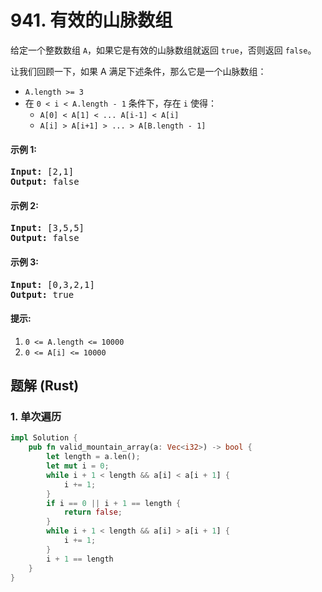 # 941. 有效的山脉数组
给定一个整数数组 ```A```，如果它是有效的山脉数组就返回 ```true```，否则返回 ```false```。

让我们回顾一下，如果 A 满足下述条件，那么它是一个山脉数组：
* ```A.length >= 3```
* 在 ```0 < i < A.length - 1``` 条件下，存在 ```i``` 使得：
    * ```A[0] < A[1] < ... A[i-1] < A[i]```
    * ```A[i] > A[i+1] > ... > A[B.length - 1]```

#### 示例 1:
<pre>
<strong>Input:</strong> [2,1]
<strong>Output:</strong> false
</pre>

#### 示例 2:
<pre>
<strong>Input:</strong> [3,5,5]
<strong>Output:</strong> false
</pre>

#### 示例 3:
<pre>
<strong>Input:</strong> [0,3,2,1]
<strong>Output:</strong> true
</pre>

#### 提示:
1. ```0 <= A.length <= 10000```
2. ```0 <= A[i] <= 10000 ```

## 题解 (Rust)

### 1. 单次遍历
```Rust
impl Solution {
    pub fn valid_mountain_array(a: Vec<i32>) -> bool {
        let length = a.len();
        let mut i = 0;
        while i + 1 < length && a[i] < a[i + 1] {
            i += 1;
        }
        if i == 0 || i + 1 == length {
            return false;
        }
        while i + 1 < length && a[i] > a[i + 1] {
            i += 1;
        }
        i + 1 == length
    }
}
```
